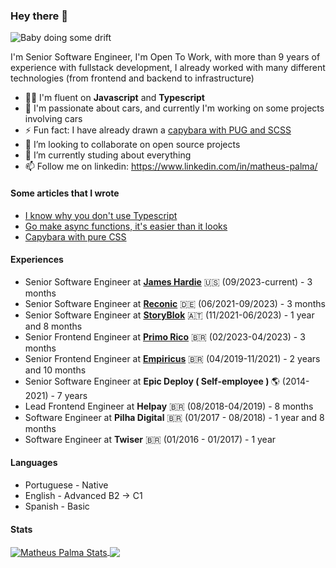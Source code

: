 ### Hey there 👋

![Baby doing some drift](https://i.giphy.com/media/3ov9jWu7BuHufyLs7m/giphy.webp)

I'm Senior Software Engineer, I'm Open To Work, with more than 9 years of experience with fullstack development, I already worked with many different technologies (from frontend and backend to infrastructure)

- 👨‍💻 I'm fluent on <b>Javascript</b> and <b>Typescript</b>
- 🚗 I'm passionate about cars, and currently I'm working on some projects involving cars
- ⚡ Fun fact: I have already drawn a [capybara with PUG and SCSS](https://codepen.io/mmatheuspalma/pen/ooOQvZ)
- 👯 I’m looking to collaborate on open source projects
- 🌱 I’m currently studing about everything
- 📫 Follow me on linkedin: https://www.linkedin.com/in/matheus-palma/

#### Some articles that I wrote
- [I know why you don't use Typescript](https://dev.to/mmatheuspalma/i-know-why-you-dont-use-typescript-45in)
- [Go make async functions, it's easier than it looks](https://dev.to/mmatheuspalma/go-make-async-use-cases-for-async-functions-3lbn)
- [Capybara with pure CSS](https://dev.to/mmatheuspalma/capybara-with-pure-css-c12)

#### Experiences

- Senior Software Engineer at <b>[James Hardie](https://www.jameshardie.com/)</b> 🇺🇸 (09/2023-current) - 3 months
- Senior Software Engineer at <b>[Reconic](https://reconic.io/)</b> 🇩🇪 (06/2021-09/2023) - 3 months
- Senior Software Engineer at <b>[StoryBlok](https://www.storyblok.com/)</b> 🇦🇹 (11/2021-06/2023) - 1 year and 8 months
- Senior Frontend Engineer at <b>[Primo Rico](https://www.grupo-primo.com/)</b> 🇧🇷 (02/2023-04/2023) - 3 months
- Senior Frontend Engineer at <b>[Empiricus](https://www.empiricus.com.br/)</b> 🇧🇷 (04/2019-11/2021) - 2 years and 10 months
- Senior Software Engineer at <b>Epic Deploy ( Self-employee ) </b> 🌎 (2014-2021) - 7 years
- Lead Frontend Engineer at <b>Helpay</b> 🇧🇷 (08/2018-04/2019) - 8 months
- Software Engineer at <b>Pilha Digital</b> 🇧🇷 (01/2017 - 08/2018) - 1 year and 8 months
- Software Engineer at <b>Twiser</b> 🇧🇷 (01/2016 - 01/2017) - 1 year

#### Languages
- Portuguese - Native
- English - Advanced B2 -> C1
- Spanish - Basic

#### Stats
<a href="https://github.com/mmatheuspalma/mmatheuspalma">
 <img align="center" src="https://github-readme-stats.vercel.app/api?username=mmatheuspalma&show_icons=true&line_height=27&count_private=true&title_color=ffffff&text_color=c9cacc&icon_color=2bbc8a&bg_color=1d1f21" alt="Matheus Palma Stats" />  
</a>

<a href="https://github.com/mmatheuspalma/mmatheuspalma">
  <img align="center" src="https://github-readme-stats.vercel.app/api/top-langs/?username=mmatheuspalma&hide=tex&title_color=ffffff&text_color=c9cacc&icon_color=2bbc8a&bg_color=1d1f21&langs_count=3" />
</a>

<!--
**mmatheuspalma/mmatheuspalma** is a ✨ _special_ ✨ repository because its `README.md` (this file) appears on your GitHub profile.

Here are some ideas to get you started:

- 🔭 I’m currently working on ...
- 🌱 I’m currently learning ...
- 👯 I’m looking to collaborate on ...
- 🤔 I’m looking for help with ...
- 💬 Ask me about ...
- 📫 How to reach me: ...
- 😄 Pronouns: ...
- ⚡ Fun fact: ...
-->
